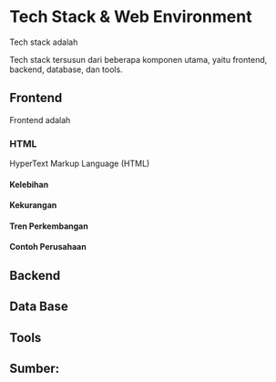 # Tech Stack & Web Environment
<p>Tech stack adalah</p>
<p>Tech stack tersusun dari beberapa komponen utama, yaitu frontend, backend, database, dan tools.</p>

## Frontend
Frontend adalah 

### HTML
<p>HyperText Markup Language (HTML)</p>

#### Kelebihan

#### Kekurangan

#### Tren Perkembangan

#### Contoh Perusahaan


## Backend
## Data Base
## Tools

## Sumber: 
